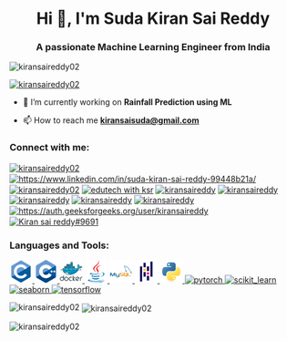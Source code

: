 <h1 align="center">Hi 👋, I'm Suda Kiran Sai Reddy</h1>
<h3 align="center">A passionate Machine Learning Engineer from India</h3>

<p align="left"> <img src="https://komarev.com/ghpvc/?username=kiransaireddy02&label=Profile%20views&color=0e75b6&style=flat" alt="kiransaireddy02" /> </p>

<p align="left"> <a href="https://github.com/ryo-ma/github-profile-trophy"><img src="https://github-profile-trophy.vercel.app/?username=kiransaireddy02" alt="kiransaireddy02" /></a> </p>

- 🔭 I’m currently working on **Rainfall Prediction using ML**

- 📫 How to reach me **kiransaisuda@gmail.com**

<h3 align="left">Connect with me:</h3>
<p align="left">
<a href="https://dev.to/kiransaireddy02" target="blank"><img align="center" src="https://raw.githubusercontent.com/rahuldkjain/github-profile-readme-generator/master/src/images/icons/Social/devto.svg" alt="kiransaireddy02" height="30" width="40" /></a>
<a href="https://linkedin.com/in/https://www.linkedin.com/in/suda-kiran-sai-reddy-99448b21a/" target="blank"><img align="center" src="https://raw.githubusercontent.com/rahuldkjain/github-profile-readme-generator/master/src/images/icons/Social/linked-in-alt.svg" alt="https://www.linkedin.com/in/suda-kiran-sai-reddy-99448b21a/" height="30" width="40" /></a>
<a href="https://instagram.com/kiransaireddy02" target="blank"><img align="center" src="https://raw.githubusercontent.com/rahuldkjain/github-profile-readme-generator/master/src/images/icons/Social/instagram.svg" alt="kiransaireddy02" height="30" width="40" /></a>
<a href="https://www.youtube.com/c/edutech with ksr" target="blank"><img align="center" src="https://raw.githubusercontent.com/rahuldkjain/github-profile-readme-generator/master/src/images/icons/Social/youtube.svg" alt="edutech with ksr" height="30" width="40" /></a>
<a href="https://www.codechef.com/users/kiransaireddy" target="blank"><img align="center" src="https://cdn.jsdelivr.net/npm/simple-icons@3.1.0/icons/codechef.svg" alt="kiransaireddy" height="30" width="40" /></a>
<a href="https://www.hackerrank.com/kiransaireddy" target="blank"><img align="center" src="https://raw.githubusercontent.com/rahuldkjain/github-profile-readme-generator/master/src/images/icons/Social/hackerrank.svg" alt="kiransaireddy" height="30" width="40" /></a>
<a href="https://codeforces.com/profile/kiransaireddy" target="blank"><img align="center" src="https://raw.githubusercontent.com/rahuldkjain/github-profile-readme-generator/master/src/images/icons/Social/codeforces.svg" alt="kiransaireddy" height="30" width="40" /></a>
<a href="https://www.leetcode.com/kiransaireddy" target="blank"><img align="center" src="https://raw.githubusercontent.com/rahuldkjain/github-profile-readme-generator/master/src/images/icons/Social/leet-code.svg" alt="kiransaireddy" height="30" width="40" /></a>
<a href="https://www.hackerearth.com/kiransaireddy" target="blank"><img align="center" src="https://raw.githubusercontent.com/rahuldkjain/github-profile-readme-generator/master/src/images/icons/Social/hackerearth.svg" alt="kiransaireddy" height="30" width="40" /></a>
<a href="https://auth.geeksforgeeks.org/user/https://auth.geeksforgeeks.org/user/kiransaireddy" target="blank"><img align="center" src="https://raw.githubusercontent.com/rahuldkjain/github-profile-readme-generator/master/src/images/icons/Social/geeks-for-geeks.svg" alt="https://auth.geeksforgeeks.org/user/kiransaireddy" height="30" width="40" /></a>
<a href="https://discord.gg/Kiran sai reddy#9691" target="blank"><img align="center" src="https://raw.githubusercontent.com/rahuldkjain/github-profile-readme-generator/master/src/images/icons/Social/discord.svg" alt="Kiran sai reddy#9691" height="30" width="40" /></a>
</p>

<h3 align="left">Languages and Tools:</h3>
<p align="left"> <a href="https://www.cprogramming.com/" target="_blank" rel="noreferrer"> <img src="https://raw.githubusercontent.com/devicons/devicon/master/icons/c/c-original.svg" alt="c" width="40" height="40"/> </a> <a href="https://www.w3schools.com/cpp/" target="_blank" rel="noreferrer"> <img src="https://raw.githubusercontent.com/devicons/devicon/master/icons/cplusplus/cplusplus-original.svg" alt="cplusplus" width="40" height="40"/> </a> <a href="https://www.docker.com/" target="_blank" rel="noreferrer"> <img src="https://raw.githubusercontent.com/devicons/devicon/master/icons/docker/docker-original-wordmark.svg" alt="docker" width="40" height="40"/> </a> <a href="https://www.java.com" target="_blank" rel="noreferrer"> <img src="https://raw.githubusercontent.com/devicons/devicon/master/icons/java/java-original.svg" alt="java" width="40" height="40"/> </a> <a href="https://www.mysql.com/" target="_blank" rel="noreferrer"> <img src="https://raw.githubusercontent.com/devicons/devicon/master/icons/mysql/mysql-original-wordmark.svg" alt="mysql" width="40" height="40"/> </a> <a href="https://pandas.pydata.org/" target="_blank" rel="noreferrer"> <img src="https://raw.githubusercontent.com/devicons/devicon/2ae2a900d2f041da66e950e4d48052658d850630/icons/pandas/pandas-original.svg" alt="pandas" width="40" height="40"/> </a> <a href="https://www.python.org" target="_blank" rel="noreferrer"> <img src="https://raw.githubusercontent.com/devicons/devicon/master/icons/python/python-original.svg" alt="python" width="40" height="40"/> </a> <a href="https://pytorch.org/" target="_blank" rel="noreferrer"> <img src="https://www.vectorlogo.zone/logos/pytorch/pytorch-icon.svg" alt="pytorch" width="40" height="40"/> </a> <a href="https://scikit-learn.org/" target="_blank" rel="noreferrer"> <img src="https://upload.wikimedia.org/wikipedia/commons/0/05/Scikit_learn_logo_small.svg" alt="scikit_learn" width="40" height="40"/> </a> <a href="https://seaborn.pydata.org/" target="_blank" rel="noreferrer"> <img src="https://seaborn.pydata.org/_images/logo-mark-lightbg.svg" alt="seaborn" width="40" height="40"/> </a> <a href="https://www.tensorflow.org" target="_blank" rel="noreferrer"> <img src="https://www.vectorlogo.zone/logos/tensorflow/tensorflow-icon.svg" alt="tensorflow" width="40" height="40"/> </a> </p>

<p><img align="left" src="https://github-readme-stats.vercel.app/api/top-langs?username=kiransaireddy02&show_icons=true&locale=en&layout=compact" alt="kiransaireddy02" /></p>

<p>&nbsp;<img align="center" src="https://github-readme-stats.vercel.app/api?username=kiransaireddy02&show_icons=true&locale=en" alt="kiransaireddy02" /></p>

<p><img align="center" src="https://github-readme-streak-stats.herokuapp.com/?user=kiransaireddy02&" alt="kiransaireddy02" /></p>
